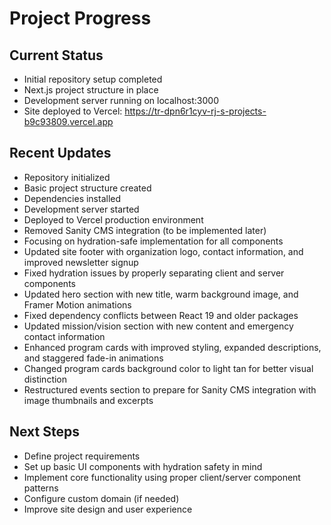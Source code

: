 # Project Progress

## Current Status
- Initial repository setup completed
- Next.js project structure in place
- Development server running on localhost:3000
- Site deployed to Vercel: https://tr-dpn6r1cyv-rj-s-projects-b9c93809.vercel.app

## Recent Updates
- Repository initialized
- Basic project structure created
- Dependencies installed
- Development server started
- Deployed to Vercel production environment
- Removed Sanity CMS integration (to be implemented later)
- Focusing on hydration-safe implementation for all components
- Updated site footer with organization logo, contact information, and improved newsletter signup
- Fixed hydration issues by properly separating client and server components
- Updated hero section with new title, warm background image, and Framer Motion animations
- Fixed dependency conflicts between React 19 and older packages
- Updated mission/vision section with new content and emergency contact information
- Enhanced program cards with improved styling, expanded descriptions, and staggered fade-in animations
- Changed program cards background color to light tan for better visual distinction
- Restructured events section to prepare for Sanity CMS integration with image thumbnails and excerpts

## Next Steps
- Define project requirements
- Set up basic UI components with hydration safety in mind
- Implement core functionality using proper client/server component patterns
- Configure custom domain (if needed)
- Improve site design and user experience 